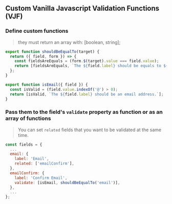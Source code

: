 ## Custom Vanilla Javascript Validation Functions (VJF)

### Define custom functions

> they must return an array with: [boolean, string];

```javascript
export function shouldBeEqualTo(target) {
  return ({ field, form }) => {
    const fieldsAreEquals = (form.$(target).value === field.value);
    return [fieldsAreEquals, `The ${field.label} should be equals to ${form.$(target).label}`];
  };
}

export function isEmail({ field }) {
  const isValid = (field.value.indexOf('@') > 0);
  return [isValid, `The ${field.label} should be an email address.`];
}
```

### Pass them to the field's `validate` property as function or as an array of functions

> You can set `related` fields that you want to be validated at the same time.

```javascript
const fields = {
  ...
  email: {
    label: 'Email',
    related: ['emailConfirm'],
  },
  emailConfirm: {
    label: 'Confirm Email',
    validate: [isEmail, shouldBeEqualTo('email')],
  },
  ...
};
```

